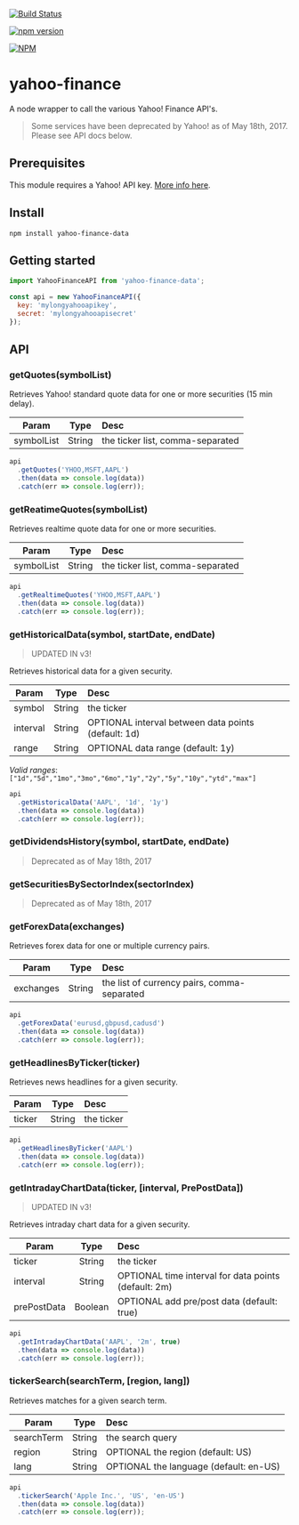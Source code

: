 [![Build Status](https://travis-ci.org/stephanepericat/yahoo-finance.svg?branch=master)](https://travis-ci.org/stephanepericat/yahoo-finance)

[![npm version](https://badge.fury.io/js/yahoo-finance-data.svg)](https://badge.fury.io/js/yahoo-finance-data)

[![NPM](https://nodei.co/npm/yahoo-finance-data.png)](https://nodei.co/npm/yahoo-finance-data/)

# yahoo-finance

A node wrapper to call the various Yahoo! Finance API's.

> Some services have been deprecated by Yahoo! as of May 18th, 2017. Please see API docs below.

## Prerequisites

This module requires a Yahoo! API key. [More info here](https://developer.yahoo.com/apps/create/).

## Install

```shell
npm install yahoo-finance-data
```

## Getting started

```js
import YahooFinanceAPI from 'yahoo-finance-data';

const api = new YahooFinanceAPI({
  key: 'mylongyahooapikey',
  secret: 'mylongyahooapisecret'
});
```

## API

### getQuotes(symbolList)

Retrieves Yahoo! standard quote data for one or more securities (15 min delay).

| Param        | Type    | Desc  |
| ------------ |:-------:| :---- |
| symbolList   | String  | the ticker list, comma-separated |

```js
api
  .getQuotes('YHOO,MSFT,AAPL')
  .then(data => console.log(data))
  .catch(err => console.log(err));
```

### getReatimeQuotes(symbolList)

Retrieves realtime quote data for one or more securities.

| Param        | Type    | Desc  |
| ------------ |:-------:| :---- |
| symbolList   | String  | the ticker list, comma-separated |

```js
api
  .getRealtimeQuotes('YHOO,MSFT,AAPL')
  .then(data => console.log(data))
  .catch(err => console.log(err));
```

### getHistoricalData(symbol, startDate, endDate)

> UPDATED IN v3!

Retrieves historical data for a given security.

| Param        | Type    | Desc  |
| ------------ |:-------:| :---- |
| symbol       | String  | the ticker |
| interval     | String  | OPTIONAL interval between data points (default: 1d) |
| range        | String  | OPTIONAL data range (default: 1y) |

*Valid ranges*:
`["1d","5d","1mo","3mo","6mo","1y","2y","5y","10y","ytd","max"]`

```js
api
  .getHistoricalData('AAPL', '1d', '1y')
  .then(data => console.log(data))
  .catch(err => console.log(err));
```

### getDividendsHistory(symbol, startDate, endDate)

> Deprecated as of May 18th, 2017

### getSecuritiesBySectorIndex(sectorIndex)

> Deprecated as of May 18th, 2017

### getForexData(exchanges)

Retrieves forex data for one or multiple currency pairs.

| Param        | Type    | Desc  |
| ------------ |:-------:| :---- |
| exchanges    | String  | the list of currency pairs, comma-separated |

```js
api
  .getForexData('eurusd,gbpusd,cadusd')
  .then(data => console.log(data))
  .catch(err => console.log(err));
```

### getHeadlinesByTicker(ticker)

Retrieves news headlines for a given security.

| Param        | Type    | Desc  |
| ------------ |:-------:| :---- |
| ticker       | String  | the ticker |

```js
api
  .getHeadlinesByTicker('AAPL')
  .then(data => console.log(data))
  .catch(err => console.log(err));
```

### getIntradayChartData(ticker, [interval, PrePostData])

> UPDATED IN v3!

Retrieves intraday chart data for a given security.

| Param        | Type    | Desc  |
| ------------ |:-------:| :---- |
| ticker       | String  | the ticker |
| interval     | String  | OPTIONAL time interval for data points (default: 2m) |
| prePostData  | Boolean | OPTIONAL add pre/post data (default: true) |

```js
api
  .getIntradayChartData('AAPL', '2m', true)
  .then(data => console.log(data))
  .catch(err => console.log(err));
```

### tickerSearch(searchTerm, [region, lang])

Retrieves matches for a given search term.

| Param        | Type    | Desc  |
| ------------ |:-------:| :---- |
| searchTerm   | String  | the search query |
| region       | String  | OPTIONAL the region (default: US) |
| lang         | String  | OPTIONAL the language (default: en-US) |

```js
api
  .tickerSearch('Apple Inc.', 'US', 'en-US')
  .then(data => console.log(data))
  .catch(err => console.log(err));
```
